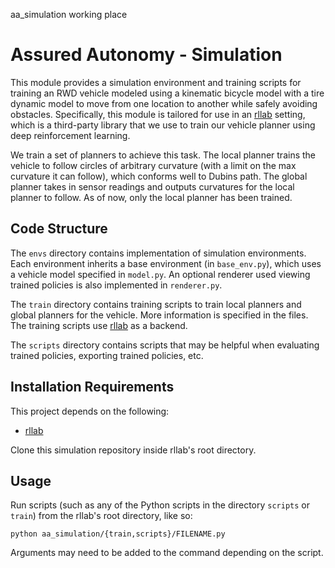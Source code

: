 aa_simulation working place
# Assured Autonomy - Simulation

This module provides a simulation environment and training scripts for training an RWD vehicle modeled using a kinematic bicycle model with a tire dynamic model to move from one location to another while safely avoiding obstacles. Specifically, this module is tailored for use in an [rllab](https://github.com/rll/rllab) setting, which is a third-party library that we use to train our vehicle planner using deep reinforcement learning.

We train a set of planners to achieve this task. The local planner trains the vehicle to follow circles of arbitrary curvature (with a limit on the max curvature it can follow), which conforms well to Dubins path. The global planner takes in sensor readings and outputs curvatures for the local planner to follow. As of now, only the local planner has been trained.

## Code Structure

The ```envs``` directory contains implementation of simulation environments. Each environment inherits a base environment (in ```base_env.py```), which uses a vehicle model specified in ```model.py```. An optional renderer used viewing trained policies is also implemented in ```renderer.py```.

The ```train``` directory contains training scripts to train local planners and global planners for the vehicle. More information is specified in the files. The training scripts use [rllab](https://github.com/rll/rllab) as a backend.

The ```scripts``` directory contains scripts that may be helpful when evaluating trained policies, exporting trained policies, etc.

## Installation Requirements

This project depends on the following:

* [rllab](https://github.com/rll/rllab)

Clone this simulation repository inside rllab's root directory.

## Usage

Run scripts (such as any of the Python scripts in the directory ```scripts``` or ```train```) from the rllab's root directory, like so:

```
python aa_simulation/{train,scripts}/FILENAME.py
```

Arguments may need to be added to the command depending on the script.
